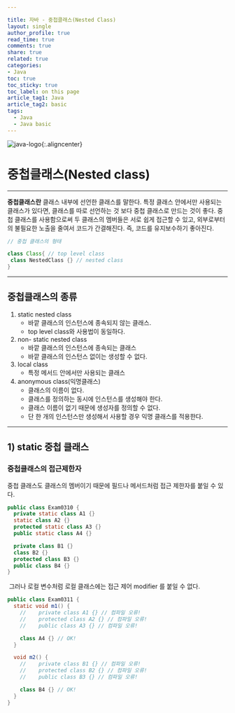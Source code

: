 ```yaml
---

title: 자바 - 중첩클래스(Nested Class)
layout: single
author_profile: true
read_time: true
comments: true
share: true
related: true
categories:
- Java
toc: true
toc_sticky: true
toc_label: on this page
article_tag1: Java
article_tag2: basic
tags:
  - Java
  - Java basic
---
```


![java-logo](https://user-images.githubusercontent.com/68311188/92201199-e4e6a200-eeb6-11ea-9f5b-76b79db3564f.png){:.aligncenter}

# 중첩클래스(Nested class)

---

**중첩클래스란** 클래스 내부에 선언한 클래스를 말한다. 
특정 클래스 안에서만 사용되는 클래스가 있다면, 클래스를 따로 선언하는 것 보다 중첩 클래스로 만드는 것이 좋다. 
중첩 클래스를 사용함으로써 두 클래스의 멤버들은 서로 쉽게 접근할 수 있고, 외부로부터의 불필요한 노출을 줄여서 코드가 간결해진다. 즉, 코드를 유지보수하기 좋아진다.

```java
// 중첩 클래스의 형태

class Class{ // top level class 
 class NestedClass {} // nested class
}
```

-------

## 중첩클래스의 종류

1. static nested class
   - 바깥 클래스의 인스턴스에 종속되지 않는 클래스.
   - top level class와 사용법이 동일하다.
2. non- static nested class
   - 바깥 클래스의 인스턴스에 종속되는 클래스
   - 바깥 클래스의 인스턴스 없이는 생성할 수 없다.
3. local class
   - 특정 메서드 안에서만 사용되는 클래스
4. anonymous class(익명클래스)
   - 클래스의 이름이 없다.
   - 클래스를 정의하는 동시에 인스턴스를 생성해야 한다.
   - 클래스 이름이 없기 때문에 생성자를 정의할 수 없다.
   - 단 한 개의 인스턴스만 생성해서 사용할 경우 익명 클래스를 적용한다.

--------

## 1) static 중첩 클래스







### 중첩클래스의 접근제한자

  중첩 클래스도 클래스의 멤버이기 때문에 필드나 메서드처럼 접근 제한자를 붙일 수 있다.

```java
public class Exam0310 {
  private static class A1 {} 
  static class A2 {}
  protected static class A3 {}
  public static class A4 {}

  private class B1 {} 
  class B2 {}
  protected class B3 {}
  public class B4 {}
}
```

​    그러나 로컬 변수처럼 로컬 클래스에는 접근 제어 modifier 를 붙일 수 없다.

```java
public class Exam0311 {
  static void m1() {
    //    private class A1 {} // 컴파일 오류!
    //    protected class A2 {} // 컴파일 오류!
    //    public class A3 {} // 컴파일 오류!

    class A4 {} // OK!
  }

  void m2() {
    //    private class B1 {} // 컴파일 오류!
    //    protected class B2 {} // 컴파일 오류!
    //    public class B3 {} // 컴파일 오류!

    class B4 {} // OK!
  }
}
```


